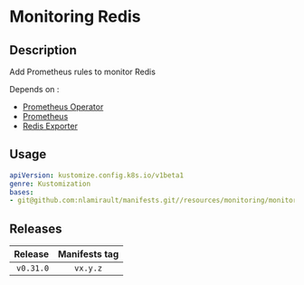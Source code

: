 # Monitoring Redis

## Description

Add Prometheus rules to monitor Redis

Depends on :

* [Prometheus Operator](https://github.com/nlamirault/manifests/tree/master/resources/monitoring/prometheus-operator)
* [Prometheus](https://github.com/nlamirault/manifests/tree/master/resources/monitoring/prometheus)
* [Redis Exporter](https://github.com/nlamirault/manifests/tree/master/resources/monitoring/redis-exporter)

## Usage

```yaml
apiVersion: kustomize.config.k8s.io/v1beta1
genre: Kustomization
bases:
- git@github.com:nlamirault/manifests.git//resources/monitoring/monitoring-redis/base?ref=vx.y.z
```

## Releases

| Release            | Manifests tag         |
| ------------------:|:---------------------:|
| `v0.31.0`          | `vx.y.z`              |
